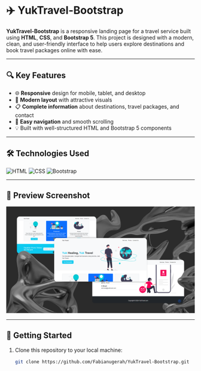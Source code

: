 # ✈️ YukTravel-Bootstrap

**YukTravel-Bootstrap** is a responsive landing page for a travel service built using **HTML**, **CSS**, and **Bootstrap 5**. This project is designed with a modern, clean, and user-friendly interface to help users explore destinations and book travel packages online with ease.

---

## 🔍 Key Features

- 🌐 **Responsive** design for mobile, tablet, and desktop
- 🎨 **Modern layout** with attractive visuals
- 📋 **Complete information** about destinations, travel packages, and contact
- 🔗 **Easy navigation** and smooth scrolling
- 💡 Built with well-structured HTML and Bootstrap 5 components

---

## 🛠️ Technologies Used

![HTML](https://img.shields.io/badge/HTML5-E34F26?style=for-the-badge&logo=html5&logoColor=white)
![CSS](https://img.shields.io/badge/CSS3-1572B6?style=for-the-badge&logo=css3&logoColor=white)
![Bootstrap](https://img.shields.io/badge/Bootstrap-7952B3?style=for-the-badge&logo=bootstrap&logoColor=white)

---

## 📸 Preview Screenshot

![YukTravel Homepage Preview](images/yuk_travel.png)

---

## 🚀 Getting Started

1. Clone this repository to your local machine:
   ```bash
   git clone https://github.com/Fabianugerah/YukTravel-Bootstrap.git
